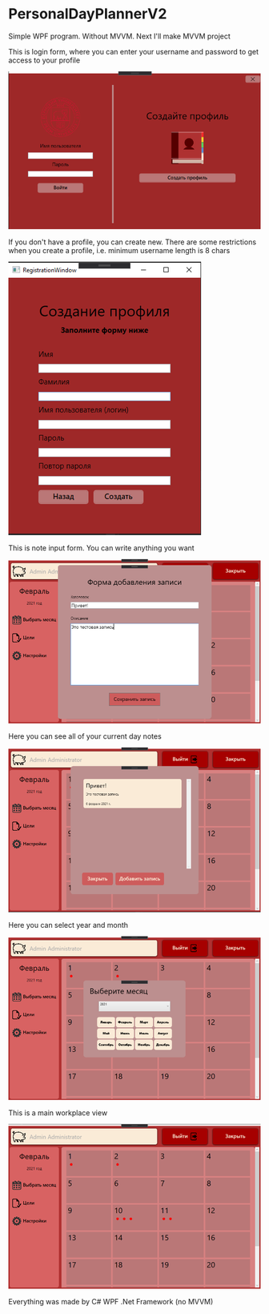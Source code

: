 # PersonalDayPlannerV2
Simple WPF program. Without MVVM. Next I'll make MVVM project

This is login form, where you can enter your username and password to get access to your profile

![Login form](https://github.com/RustamProg/PersonalDayPlannerV2/blob/master/PersonalDayPlannerV2/Screenshots/login.png?raw=true)

If you don't have a profile, you can create new. There are some restrictions when you create a profile, i.e. minimum username length is 8 chars

![Sign in form](https://github.com/RustamProg/PersonalDayPlannerV2/blob/master/PersonalDayPlannerV2/Screenshots/signin.png?raw=true)

This is note input form. You can write anything you want

![Note input form](https://github.com/RustamProg/PersonalDayPlannerV2/blob/master/PersonalDayPlannerV2/Screenshots/noteinput.png?raw=true)

Here you can see all of your current day notes

![Notes of a day](https://github.com/RustamProg/PersonalDayPlannerV2/blob/master/PersonalDayPlannerV2/Screenshots/daynotes.png?raw=true)

Here you can select year and month

![Month select menu](https://github.com/RustamProg/PersonalDayPlannerV2/blob/master/PersonalDayPlannerV2/Screenshots/monthselect.png?raw=true)

This is a main workplace view

![Full calendar view](https://github.com/RustamProg/PersonalDayPlannerV2/blob/master/PersonalDayPlannerV2/Screenshots/calendar.png?raw=true)


Everything was made by C# WPF .Net Framework (no MVVM)
